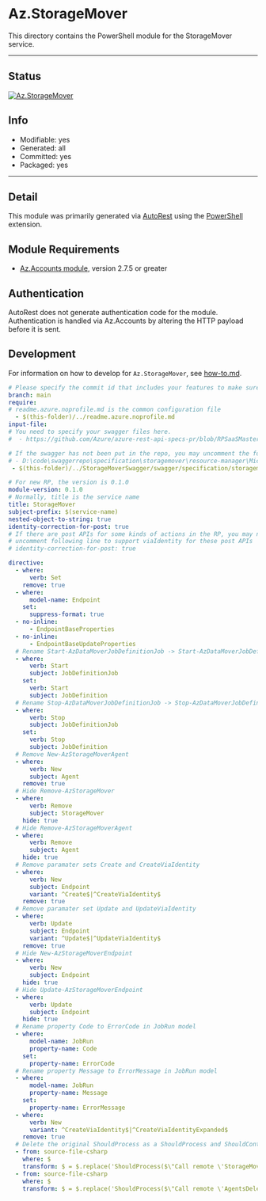 <!-- region Generated -->
# Az.StorageMover
This directory contains the PowerShell module for the StorageMover service.

---
## Status
[![Az.StorageMover](https://img.shields.io/powershellgallery/v/Az.StorageMover.svg?style=flat-square&label=Az.StorageMover "Az.StorageMover")](https://www.powershellgallery.com/packages/Az.StorageMover/)

## Info
- Modifiable: yes
- Generated: all
- Committed: yes
- Packaged: yes

---
## Detail
This module was primarily generated via [AutoRest](https://github.com/Azure/autorest) using the [PowerShell](https://github.com/Azure/autorest.powershell) extension.

## Module Requirements
- [Az.Accounts module](https://www.powershellgallery.com/packages/Az.Accounts/), version 2.7.5 or greater

## Authentication
AutoRest does not generate authentication code for the module. Authentication is handled via Az.Accounts by altering the HTTP payload before it is sent.

## Development
For information on how to develop for `Az.StorageMover`, see [how-to.md](how-to.md).
<!-- endregion -->

``` yaml
# Please specify the commit id that includes your features to make sure generated codes stable.
branch: main
require:
# readme.azure.noprofile.md is the common configuration file
  - $(this-folder)/../readme.azure.noprofile.md
input-file:
# You need to specify your swagger files here.
#  - https://github.com/Azure/azure-rest-api-specs-pr/blob/RPSaaSMaster/specification/storagemover/resource-manager/Microsoft.StorageMover/preview/2022-07-01-preview/storagemover.json

# If the swagger has not been put in the repo, you may uncomment the following line and refer to it locally
# - D:\code\swaggerrepo\specification\storagemover\resource-manager\Microsoft.StorageMover\preview\2022-07-01-preview\storagemover.json
 - $(this-folder)/../StorageMoverSwagger/swagger/specification/storagemover/resource-manager/Microsoft.StorageMover/preview/2022-07-01-preview/storagemover.json

# For new RP, the version is 0.1.0
module-version: 0.1.0
# Normally, title is the service name
title: StorageMover
subject-prefix: $(service-name)
nested-object-to-string: true
identity-correction-for-post: true 
# If there are post APIs for some kinds of actions in the RP, you may need to 
# uncomment following line to support viaIdentity for these post APIs
# identity-correction-for-post: true

directive:
  - where:
      verb: Set
    remove: true
  - where:
      model-name: Endpoint
    set:
      suppress-format: true  
  - no-inline:
      - EndpointBaseProperties
  - no-inline:
      - EndpointBaseUpdateProperties
  # Rename Start-AzDataMoverJobDefinitionJob -> Start-AzDataMoverJobDefinition
  - where:
      verb: Start
      subject: JobDefinitionJob
    set:
      verb: Start
      subject: JobDefinition
  # Rename Stop-AzDataMoverJobDefinitionJob -> Stop-AzDataMoverJobDefinition
  - where:
      verb: Stop
      subject: JobDefinitionJob
    set:
      verb: Stop
      subject: JobDefinition
  # Remove New-AzStorageMoverAgent
  - where:
      verb: New 
      subject: Agent
    remove: true
  # Hide Remove-AzStorageMover
  - where:
      verb: Remove
      subject: StorageMover
    hide: true
  # Hide Remove-AzStorageMoverAgent
  - where:
      verb: Remove
      subject: Agent
    hide: true
  # Remove paramater sets Create and CreateViaIdentity
  - where: 
      verb: New 
      subject: Endpoint 
      variant: ^Create$|^CreateViaIdentity$
    remove: true
  # Remove paramater set Update and UpdateViaIdentity
  - where:
      verb: Update
      subject: Endpoint 
      variant: ^Update$|^UpdateViaIdentity$
    remove: true
  # Hide New-AzStorageMoverEndpoint
  - where:
      verb: New
      subject: Endpoint 
    hide: true
  # Hide Update-AzStorageMoverEndpoint
  - where:
      verb: Update
      subject: Endpoint
    hide: true
  # Rename property Code to ErrorCode in JobRun model 
  - where:
      model-name: JobRun
      property-name: Code
    set:
      property-name: ErrorCode
  # Rename property Message to ErrorMessage in JobRun model
  - where:
      model-name: JobRun
      property-name: Message 
    set:
      property-name: ErrorMessage
  - where:
      verb: New
      variant: ^CreateViaIdentity$|^CreateViaIdentityExpanded$
    remove: true
  # Delete the original ShouldProcess as a ShouldProcess and ShouldContinue are added in the custom cmdlets 
  - from: source-file-csharp
    where: $
    transform: $ = $.replace('ShouldProcess($\"Call remote \'StorageMoversDelete\' operation\")', 'true');
  - from: source-file-csharp
    where: $
    transform: $ = $.replace('ShouldProcess($\"Call remote \'AgentsDelete\' operation\")', 'true');
```
